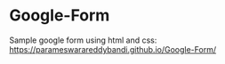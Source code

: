 # Google-Form

Sample google form using html and css:
https://parameswarareddybandi.github.io/Google-Form/
